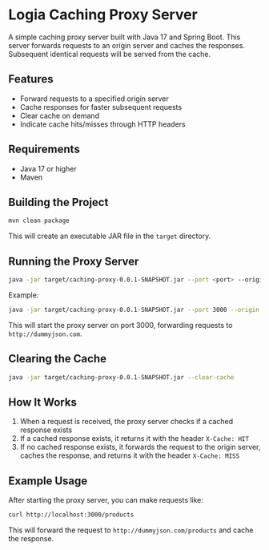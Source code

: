 # Logia Caching Proxy Server

A simple caching proxy server built with Java 17 and Spring Boot. This server forwards requests to an origin server and caches the responses. Subsequent identical requests will be served from the cache.

## Features

- Forward requests to a specified origin server
- Cache responses for faster subsequent requests
- Clear cache on demand
- Indicate cache hits/misses through HTTP headers

## Requirements

- Java 17 or higher
- Maven

## Building the Project

```bash
mvn clean package
```

This will create an executable JAR file in the `target` directory.

## Running the Proxy Server

```bash
java -jar target/caching-proxy-0.0.1-SNAPSHOT.jar --port <port> --origin <origin-url>
```

Example:

```bash
java -jar target/caching-proxy-0.0.1-SNAPSHOT.jar --port 3000 --origin http://dummyjson.com
```

This will start the proxy server on port 3000, forwarding requests to `http://dummyjson.com`.

## Clearing the Cache

```bash
java -jar target/caching-proxy-0.0.1-SNAPSHOT.jar --clear-cache
```

## How It Works

1. When a request is received, the proxy server checks if a cached response exists
2. If a cached response exists, it returns it with the header `X-Cache: HIT`
3. If no cached response exists, it forwards the request to the origin server, caches the response, and returns it with the header `X-Cache: MISS`

## Example Usage

After starting the proxy server, you can make requests like:

```bash
curl http://localhost:3000/products
```

This will forward the request to `http://dummyjson.com/products` and cache the response.